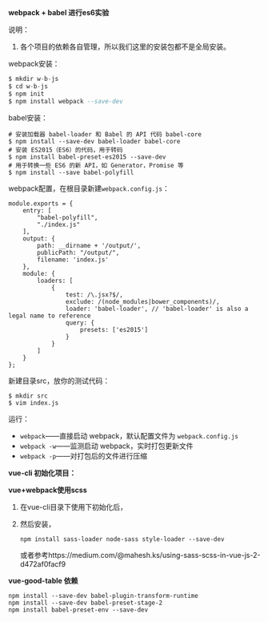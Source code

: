 **webpack + babel 进行es6实验**

说明：

1. 各个项目的依赖各自管理，所以我们这里的安装包都不是全局安装。

webpack安装：

```a
$ mkdir w-b-js
$ cd w-b-js
$ npm init
$ npm install webpack --save-dev
```



babel安装：

```
# 安装加载器 babel-loader 和 Babel 的 API 代码 babel-core
$ npm install --save-dev babel-loader babel-core
# 安装 ES2015（ES6）的代码，用于转码
$ npm install babel-preset-es2015 --save-dev
# 用于转换一些 ES6 的新 API，如 Generator，Promise 等
$ npm install --save babel-polyfill
```



webpack配置，在根目录新建`webpack.config.js`：

```
module.exports = {
    entry: [
        "babel-polyfill",
        "./index.js"
    ],
    output: {
        path: __dirname + '/output/',
        publicPath: "/output/",
        filename: 'index.js'
    },
    module: {
        loaders: [
            {
                test: /\.jsx?$/,
                exclude: /(node_modules|bower_components)/,
                loader: 'babel-loader', // 'babel-loader' is also a legal name to reference
                query: {
                    presets: ['es2015']
                }
            }
        ]
    }
};
```



新建目录src，放你的测试代码：

```
$ mkdir src
$ vim index.js
```



运行：

- `webpack`——直接启动 webpack，默认配置文件为 `webpack.config.js`
- `webpack -w`——监测启动 webpack，实时打包更新文件
- `webpack -p`——对打包后的文件进行压缩




**vue-cli 初始化项目：**



**vue+webpack使用scss**

1. 在vue-cli目录下使用下初始化后，

2. 然后安装， 

   ```
   npm install sass-loader node-sass style-loader --save-dev   
   ```

   或者参考https://medium.com/@mahesh.ks/using-sass-scss-in-vue-js-2-d472af0facf9



**vue-good-table 依赖**

```
npm install --save-dev babel-plugin-transform-runtime
npm install --save-dev babel-preset-stage-2
npm install babel-preset-env --save-dev
```

